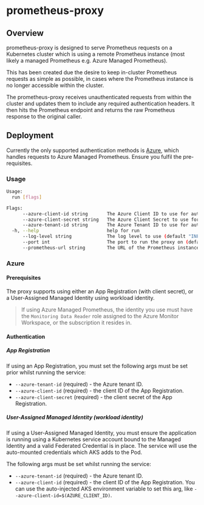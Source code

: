 # prometheus-proxy

## Overview

prometheus-proxy is designed to serve Prometheus requests on a Kubernetes cluster
which is using a remote Prometheus instance (most likely a managed Prometheus
e.g. Azure Managed Prometheus).

This has been created due the desire to keep in-cluster Prometheus requests as
simple as possible, in cases where the Prometheus instance is no longer accessible
within the cluster.

The prometheus-proxy receives unauthenticated requests from within the cluster and
updates them to include any required authentication headers. It then hits the Prometheus
endpoint and returns the raw Prometheus response to the original caller.

## Deployment

Currently the only supported authentication methods is [Azure](#azure), which handles requests
to Azure Managed Prometheus. Ensure you fulfil the pre-requisites.

### Usage

```sh
Usage:
  run [flags]

Flags:
      --azure-client-id string       The Azure Client ID to use for authentication
      --azure-client-secret string   The Azure Client Secret to use for authentication (if not provided, will use Managed Identity)
      --azure-tenant-id string       The Azure Tenant ID to use for authentication
  -h, --help                         help for run
      --log-level string             The log level to use (default "INFO")
      --port int                     The port to run the proxy on (default 9090)
      --prometheus-url string        The URL of the Prometheus instance to proxy requests to
```

### Azure

#### Prerequisites

The proxy supports using either an App Registration (with client secret), or a User-Assigned
Managed Identity using workload identity.

> If using Azure Managed Prometheus, the identity you use must have the `Monitoring Data
Reader` role assigned to the Azure Monitor Workspace, or the subscription it resides in.

#### Authentication

##### App Registration

If using an App Registration, you must set the following args must be set prior whilst running the service:
- `--azure-tenant-id` (required) - the Azure tenant ID.
- `--azure-client-id` (required) - the client ID of the App Registration.
- `--azure-client-secret` (required) - the client secret of the App Registration.

##### User-Assigned Managed Identity (workload identity)

If using a User-Assigned Managed Identity, you must ensure the application is running using a
Kubernetes service account bound to the Managed Identity and a valid Federated Credential is in
place. The service will use the auto-mounted credentials which AKS adds to the Pod.

The following args must be set whilst running the service:
- `--azure-tenant-id` (required) - the Azure tenant ID.
- `--azure-client-id` (required) - the client ID of the App Registration. You can
use the auto-injected AKS environment variable to set this arg, like `--azure-client-id=$(AZURE_CLIENT_ID)`.

